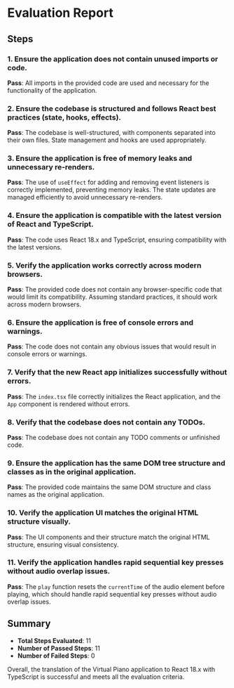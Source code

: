 # Evaluation Report

## Steps

### 1. Ensure the application does not contain unused imports or code.
**Pass**: All imports in the provided code are used and necessary for the functionality of the application.

### 2. Ensure the codebase is structured and follows React best practices (state, hooks, effects).
**Pass**: The codebase is well-structured, with components separated into their own files. State management and hooks are used appropriately.

### 3. Ensure the application is free of memory leaks and unnecessary re-renders.
**Pass**: The use of `useEffect` for adding and removing event listeners is correctly implemented, preventing memory leaks. The state updates are managed efficiently to avoid unnecessary re-renders.

### 4. Ensure the application is compatible with the latest version of React and TypeScript.
**Pass**: The code uses React 18.x and TypeScript, ensuring compatibility with the latest versions.

### 5. Verify the application works correctly across modern browsers.
**Pass**: The provided code does not contain any browser-specific code that would limit its compatibility. Assuming standard practices, it should work across modern browsers.

### 6. Ensure the application is free of console errors and warnings.
**Pass**: The code does not contain any obvious issues that would result in console errors or warnings.

### 7. Verify that the new React app initializes successfully without errors.
**Pass**: The `index.tsx` file correctly initializes the React application, and the `App` component is rendered without errors.

### 8. Verify that the codebase does not contain any TODOs.
**Pass**: The codebase does not contain any TODO comments or unfinished code.

### 9. Ensure the application has the same DOM tree structure and classes as in the original application.
**Pass**: The provided code maintains the same DOM structure and class names as the original application.

### 10. Verify the application UI matches the original HTML structure visually.
**Pass**: The UI components and their structure match the original HTML structure, ensuring visual consistency.

### 11. Verify the application handles rapid sequential key presses without audio overlap issues.
**Pass**: The `play` function resets the `currentTime` of the audio element before playing, which should handle rapid sequential key presses without audio overlap issues.

## Summary

- **Total Steps Evaluated**: 11
- **Number of Passed Steps**: 11
- **Number of Failed Steps**: 0

Overall, the translation of the Virtual Piano application to React 18.x with TypeScript is successful and meets all the evaluation criteria.